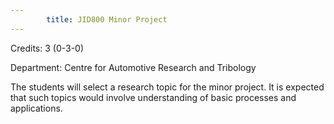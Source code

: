 ```yaml
---
        title: JID800 Minor Project
---
```

Credits: 3 (0-3-0)

Department: Centre for Automotive Research and Tribology

The students will select a research topic for the minor project. It is expected that such topics would involve understanding of basic processes and applications.